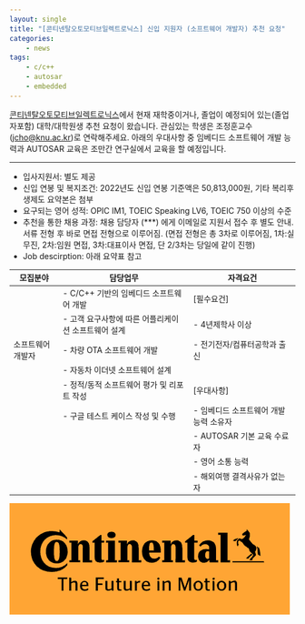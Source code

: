 ```yaml
---
layout: single
title: "[콘티넨탈오토모티브일렉트로닉스] 신입 지원자 (소프트웨어 개발자) 추천 요청"
categories: 
    - news
tags: 
    - c/c++
    - autosar
    - embedded
---
```


[콘티넨탈오토모티브일렉트로닉스](https://www.continental.com/ko-kr/)에서 현재 재학중이거나, 졸업이 예정되어 있는(졸업자포함) 대학/대학원생 추천 요청이 왔습니다.
관심있는 학생은 조정훈교수(jcho@knu.ac.kr)로 연락해주세요.
아래의 우대사항 중 임베디드 소프트웨어 개발 능력과 AUTOSAR 교육은 조만간 연구실에서 교육을 할 예정입니다.

------

- 입사지원서: 별도 제공
- 신입 연봉 및 복지조건: 2022년도 신입 연봉 기준액은 50,813,000원, 기타 복리후생제도 요약본은 첨부
- 요구되는 영어 성적: OPIC IM1, TOEIC Speaking LV6, TOEIC 750 이상의 수준
- 추천을 통한 채용 과정: 채용 담당자 (***) 에게 이메일로 지원서 접수 후 별도 안내. 서류 전형 후 바로 면접 전형으로 이루어짐. 
(면접 전형은 총 3차로 이루어짐, 1차:실무진, 2차:임원 면접, 3차:대표이사 면접, 단 2/3차는 당일에 같이 진행)
- Job descirption: 아래 요약표 참고

| 모집분야 | 담당업무 | 자격요건 |
|---|---|---|
|   | - C/C++ 기반의 임베디드 소프트웨어 개발 | [필수요건] |
|   | - 고객 요구사항에 따른 어플리케이션 소프트웨어 설계 | - 4년제학사 이상 |
|  소프트웨어 개발자 | - 차량 OTA 소프트웨어 개발    | - 전기전자/컴퓨터공학과 출신 |
|   | - 자동차 이더넷 소프트웨어 설계 |   |
|   | - 정적/동적 소프트웨어 평가 및 리포트 작성 | [우대사항] |
|   | - 구글 테스트 케이스 작성 및 수행  | - 임베디드 소프트웨어 개발 능력 소유자 |
|   |    | - AUTOSAR 기본 교육 수료자 |
|   |    | - 영어 소통 능력 |
|   |    | - 해외여행 결격사유가 없는 자 |


![Continental logo](/assets/img/post/continental_logo.png)
